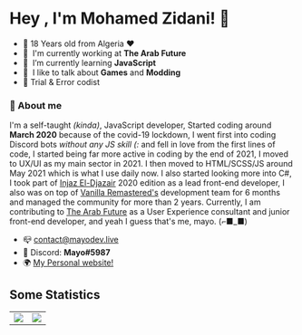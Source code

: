 # Hey , I'm Mohamed Zidani! 👋  <img src="https://komarev.com/ghpvc/?username=d3marko" alt="" align="center" />


- 🤗 18 Years old from Algeria  :heart:
- :office: &nbsp;I'm currently working at **The Arab Future**
- :seedling: &nbsp;I’m currently learning **JavaScript**
- :speech_balloon: &nbsp;I like to talk about **Games** and **Modding**
- 🧠 Trial & Error codist

### :book: About me
I'm a self-taught *(kinda)*, JavaScript developer, Started coding around **March 2020** because of the covid-19 lockdown, I went first into coding Discord bots *without any JS skill (:* and fell in love from the first lines of code, I started being far more active in coding by the end of 2021, I moved to UX/UI as my main sector in 2021. I then moved to HTML/SCSS/JS around May 2021 which is what I use daily now. I also started looking more into C#, I took part of [Injaz El-Djazair](https://www.injaz-eldjazair.org/) 2020  edition as a lead front-end developer, I also was on top of [Vanilla Remastered's](https://vanilla-remastered.com) development team for 6 months and managed the community for more than 2 years. Currently, I am contributing to [The Arab Future](https://github.com/The-Arab-Future) as a User Experience consultant and junior front-end developer, and yeah I guess that's me, mayo. (⌐■_■)

- 📪 <contact@mayodev.live>
- :postbox: Discord: **Mayo#5987**
- 🌍 [My Personal website!](https://mayodev.live)

## Some Statistics
<table>
  <tr>
    <td align="center" style="padding=0;width=50%;">
      <img align="center" style="padding=0;" src="https://github-readme-stats.vercel.app/api?username=d3marko&count_private=true&show_icons=true" />
    </td>
    <td align="center" style="padding=0;width=100%;">
      <img align="center" style="padding=0;" src="https://github-readme-stats.vercel.app/api/wakatime?username=d3marko&v=2" />
    </td>
  </tr>
</table>


